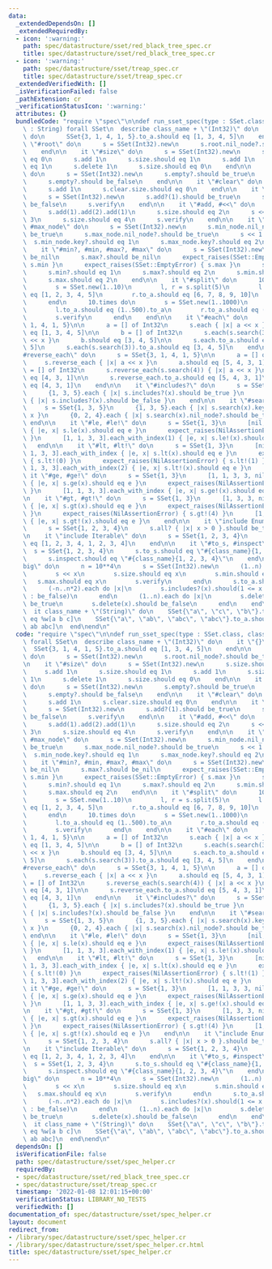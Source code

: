 ```yaml
---
data:
  _extendedDependsOn: []
  _extendedRequiredBy:
  - icon: ':warning:'
    path: spec/datastructure/sset/red_black_tree_spec.cr
    title: spec/datastructure/sset/red_black_tree_spec.cr
  - icon: ':warning:'
    path: spec/datastructure/sset/treap_spec.cr
    title: spec/datastructure/sset/treap_spec.cr
  _extendedVerifiedWith: []
  _isVerificationFailed: false
  _pathExtension: cr
  _verificationStatusIcon: ':warning:'
  attributes: {}
  bundledCode: "require \"spec\"\n\ndef run_sset_spec(type : SSet.class, class_name\
    \ : String) forall SSet\n  describe class_name + \"(Int32)\" do\n    it \"{}\"\
    \ do\n      SSet{3, 1, 4, 1, 5}.to_a.should eq [1, 3, 4, 5]\n    end\n\n    it\
    \ \"#root\" do\n      s = SSet(Int32).new\n      s.root.nil_node?.should be_true\n\
    \    end\n\n    it \"#size\" do\n      s = SSet(Int32).new\n      s.size.should\
    \ eq 0\n      s.add 1\n      s.size.should eq 1\n      s.add 1\n      s.size.should\
    \ eq 1\n      s.delete 1\n      s.size.should eq 0\n    end\n\n    it \"#empty?\"\
    \ do\n      s = SSet(Int32).new\n      s.empty?.should be_true\n      s.add 1\n\
    \      s.empty?.should be_false\n    end\n\n    it \"#clear\" do\n      s = SSet(Int32).new\n\
    \      s.add 1\n      s.clear.size.should eq 0\n    end\n\n    it \"#add?\" do\n\
    \      s = SSet(Int32).new\n      s.add?(1).should be_true\n      s.add?(1).should\
    \ be_false\n      s.verify\n    end\n\n    it \"#add, #<<\" do\n      s = SSet(Int32).new\n\
    \      s.add(1).add(2).add(1)\n      s.size.should eq 2\n      s << 3 << 4 <<\
    \ 3\n      s.size.should eq 4\n      s.verify\n    end\n\n    it \"#min_node,\
    \ #max_node\" do\n      s = SSet(Int32).new\n      s.min_node.nil_node?.should\
    \ be_true\n      s.max_node.nil_node?.should be_true\n      s << 1 << 2\n    \
    \  s.min_node.key?.should eq 1\n      s.max_node.key?.should eq 2\n    end\n\n\
    \    it \"#min?, #min, #max?, #max\" do\n      s = SSet(Int32).new\n      s.min?.should\
    \ be_nil\n      s.max?.should be_nil\n      expect_raises(SSet::EmptyError) {\
    \ s.min }\n      expect_raises(SSet::EmptyError) { s.max }\n      s << 1 << 2\n\
    \      s.min?.should eq 1\n      s.max?.should eq 2\n      s.min.should eq 1\n\
    \      s.max.should eq 2\n    end\n\n    it \"#split\" do\n      1000.times do\n\
    \        s = SSet.new(1..10)\n        l, r = s.split(5)\n        l.to_a.should\
    \ eq [1, 2, 3, 4, 5]\n        r.to_a.should eq [6, 7, 8, 9, 10]\n        s.verify\n\
    \      end\n      10.times do\n        s = SSet.new(1..1000)\n        l, r = s.split(500)\n\
    \        l.to_a.should eq (1..500).to_a\n        r.to_a.should eq (501..1000).to_a\n\
    \        s.verify\n      end\n    end\n\n    it \"#each\" do\n      s = SSet{3,\
    \ 1, 4, 1, 5}\n\n      a = [] of Int32\n      s.each { |x| a << x }\n      a.should\
    \ eq [1, 3, 4, 5]\n\n      b = [] of Int32\n      s.each(s.search(3)) { |x| b\
    \ << x }\n      b.should eq [3, 4, 5]\n\n      s.each.to_a.should eq [1, 3, 4,\
    \ 5]\n      s.each(s.search(3)).to_a.should eq [3, 4, 5]\n    end\n\n    it \"\
    #reverse_each\" do\n      s = SSet{3, 1, 4, 1, 5}\n\n      a = [] of Int32\n \
    \     s.reverse_each { |x| a << x }\n      a.should eq [5, 4, 3, 1]\n\n      a\
    \ = [] of Int32\n      s.reverse_each(s.search(4)) { |x| a << x }\n      a.should\
    \ eq [4, 3, 1]\n\n      s.reverse_each.to_a.should eq [5, 4, 3, 1]\n      s.reverse_each(s.search(4)).to_a.should\
    \ eq [4, 3, 1]\n    end\n\n    it \"#includes?\" do\n      s = SSet{1, 3, 5}\n\
    \      {1, 3, 5}.each { |x| s.includes?(x).should be_true }\n      {0, 2, 4}.each\
    \ { |x| s.includes?(x).should be_false }\n    end\n\n    it \"#search\" do\n \
    \     s = SSet{1, 3, 5}\n      {1, 3, 5}.each { |x| s.search(x).key?.should eq\
    \ x }\n      {0, 2, 4}.each { |x| s.search(x).nil_node?.should be_true }\n   \
    \ end\n\n    it \"#le, #le!\" do\n      s = SSet{1, 3}\n      [nil, 1, 1, 3, 3].each_with_index\
    \ { |e, x| s.le(x).should eq e }\n      expect_raises(NilAssertionError) { s.le!(0)\
    \ }\n      [1, 1, 3, 3].each_with_index(1) { |e, x| s.le!(x).should eq e }\n \
    \   end\n\n    it \"#lt, #lt!\" do\n      s = SSet{1, 3}\n      [nil, nil, 1,\
    \ 1, 3, 3].each_with_index { |e, x| s.lt(x).should eq e }\n      expect_raises(NilAssertionError)\
    \ { s.lt!(0) }\n      expect_raises(NilAssertionError) { s.lt!(1) }\n      [1,\
    \ 1, 3, 3].each_with_index(2) { |e, x| s.lt!(x).should eq e }\n    end\n\n   \
    \ it \"#ge, #ge!\" do\n      s = SSet{1, 3}\n      [1, 1, 3, 3, nil].each_with_index\
    \ { |e, x| s.ge(x).should eq e }\n      expect_raises(NilAssertionError) { s.ge!(4)\
    \ }\n      [1, 1, 3, 3].each_with_index { |e, x| s.ge!(x).should eq e }\n    end\n\
    \n    it \"#gt, #gt!\" do\n      s = SSet{1, 3}\n      [1, 3, 3, nil, nil].each_with_index\
    \ { |e, x| s.gt(x).should eq e }\n      expect_raises(NilAssertionError) { s.gt!(3)\
    \ }\n      expect_raises(NilAssertionError) { s.gt!(4) }\n      [1, 3, 3].each_with_index\
    \ { |e, x| s.gt!(x).should eq e }\n    end\n\n    it \"include Enumerable\" do\n\
    \      s = SSet{1, 2, 3, 4}\n      s.all? { |x| x > 0 }.should be_true\n    end\n\
    \n    it \"include Iterable\" do\n      s = SSet{1, 2, 3, 4}\n      s.cycle(2).to_a.should\
    \ eq [1, 2, 3, 4, 1, 2, 3, 4]\n    end\n\n    it \"#to_s, #inspect\" do\n    \
    \  s = SSet{1, 2, 3, 4}\n      s.to_s.should eq \"#{class_name}{1, 2, 3, 4}\"\n\
    \      s.inspect.should eq \"#{class_name}{1, 2, 3, 4}\"\n    end\n\n    it \"\
    big\" do\n      n = 10**4\n      s = SSet(Int32).new\n      (1..n).each do |x|\n\
    \        s << x\n        s.size.should eq x\n        s.min.should eq 1\n     \
    \   s.max.should eq x\n        s.verify\n      end\n      s.to_a.should eq (1..n).to_a\n\
    \      (-n..n*2).each do |x|\n        s.includes?(x).should(1 <= x <= n ? be_true\
    \ : be_false)\n      end\n      (1..n).each do |x|\n        s.delete(x).should\
    \ be_true\n        s.delete(x).should be_false\n      end\n    end\n  end\n\n\
    \  it class_name + \"(String)\" do\n    SSet{\"a\", \"c\", \"b\"}.to_a.should\
    \ eq %w[a b c]\n    SSet{\"a\", \"ab\", \"abc\", \"abc\"}.to_a.should eq %w[a\
    \ ab abc]\n  end\nend\n"
  code: "require \"spec\"\n\ndef run_sset_spec(type : SSet.class, class_name : String)\
    \ forall SSet\n  describe class_name + \"(Int32)\" do\n    it \"{}\" do\n    \
    \  SSet{3, 1, 4, 1, 5}.to_a.should eq [1, 3, 4, 5]\n    end\n\n    it \"#root\"\
    \ do\n      s = SSet(Int32).new\n      s.root.nil_node?.should be_true\n    end\n\
    \n    it \"#size\" do\n      s = SSet(Int32).new\n      s.size.should eq 0\n \
    \     s.add 1\n      s.size.should eq 1\n      s.add 1\n      s.size.should eq\
    \ 1\n      s.delete 1\n      s.size.should eq 0\n    end\n\n    it \"#empty?\"\
    \ do\n      s = SSet(Int32).new\n      s.empty?.should be_true\n      s.add 1\n\
    \      s.empty?.should be_false\n    end\n\n    it \"#clear\" do\n      s = SSet(Int32).new\n\
    \      s.add 1\n      s.clear.size.should eq 0\n    end\n\n    it \"#add?\" do\n\
    \      s = SSet(Int32).new\n      s.add?(1).should be_true\n      s.add?(1).should\
    \ be_false\n      s.verify\n    end\n\n    it \"#add, #<<\" do\n      s = SSet(Int32).new\n\
    \      s.add(1).add(2).add(1)\n      s.size.should eq 2\n      s << 3 << 4 <<\
    \ 3\n      s.size.should eq 4\n      s.verify\n    end\n\n    it \"#min_node,\
    \ #max_node\" do\n      s = SSet(Int32).new\n      s.min_node.nil_node?.should\
    \ be_true\n      s.max_node.nil_node?.should be_true\n      s << 1 << 2\n    \
    \  s.min_node.key?.should eq 1\n      s.max_node.key?.should eq 2\n    end\n\n\
    \    it \"#min?, #min, #max?, #max\" do\n      s = SSet(Int32).new\n      s.min?.should\
    \ be_nil\n      s.max?.should be_nil\n      expect_raises(SSet::EmptyError) {\
    \ s.min }\n      expect_raises(SSet::EmptyError) { s.max }\n      s << 1 << 2\n\
    \      s.min?.should eq 1\n      s.max?.should eq 2\n      s.min.should eq 1\n\
    \      s.max.should eq 2\n    end\n\n    it \"#split\" do\n      1000.times do\n\
    \        s = SSet.new(1..10)\n        l, r = s.split(5)\n        l.to_a.should\
    \ eq [1, 2, 3, 4, 5]\n        r.to_a.should eq [6, 7, 8, 9, 10]\n        s.verify\n\
    \      end\n      10.times do\n        s = SSet.new(1..1000)\n        l, r = s.split(500)\n\
    \        l.to_a.should eq (1..500).to_a\n        r.to_a.should eq (501..1000).to_a\n\
    \        s.verify\n      end\n    end\n\n    it \"#each\" do\n      s = SSet{3,\
    \ 1, 4, 1, 5}\n\n      a = [] of Int32\n      s.each { |x| a << x }\n      a.should\
    \ eq [1, 3, 4, 5]\n\n      b = [] of Int32\n      s.each(s.search(3)) { |x| b\
    \ << x }\n      b.should eq [3, 4, 5]\n\n      s.each.to_a.should eq [1, 3, 4,\
    \ 5]\n      s.each(s.search(3)).to_a.should eq [3, 4, 5]\n    end\n\n    it \"\
    #reverse_each\" do\n      s = SSet{3, 1, 4, 1, 5}\n\n      a = [] of Int32\n \
    \     s.reverse_each { |x| a << x }\n      a.should eq [5, 4, 3, 1]\n\n      a\
    \ = [] of Int32\n      s.reverse_each(s.search(4)) { |x| a << x }\n      a.should\
    \ eq [4, 3, 1]\n\n      s.reverse_each.to_a.should eq [5, 4, 3, 1]\n      s.reverse_each(s.search(4)).to_a.should\
    \ eq [4, 3, 1]\n    end\n\n    it \"#includes?\" do\n      s = SSet{1, 3, 5}\n\
    \      {1, 3, 5}.each { |x| s.includes?(x).should be_true }\n      {0, 2, 4}.each\
    \ { |x| s.includes?(x).should be_false }\n    end\n\n    it \"#search\" do\n \
    \     s = SSet{1, 3, 5}\n      {1, 3, 5}.each { |x| s.search(x).key?.should eq\
    \ x }\n      {0, 2, 4}.each { |x| s.search(x).nil_node?.should be_true }\n   \
    \ end\n\n    it \"#le, #le!\" do\n      s = SSet{1, 3}\n      [nil, 1, 1, 3, 3].each_with_index\
    \ { |e, x| s.le(x).should eq e }\n      expect_raises(NilAssertionError) { s.le!(0)\
    \ }\n      [1, 1, 3, 3].each_with_index(1) { |e, x| s.le!(x).should eq e }\n \
    \   end\n\n    it \"#lt, #lt!\" do\n      s = SSet{1, 3}\n      [nil, nil, 1,\
    \ 1, 3, 3].each_with_index { |e, x| s.lt(x).should eq e }\n      expect_raises(NilAssertionError)\
    \ { s.lt!(0) }\n      expect_raises(NilAssertionError) { s.lt!(1) }\n      [1,\
    \ 1, 3, 3].each_with_index(2) { |e, x| s.lt!(x).should eq e }\n    end\n\n   \
    \ it \"#ge, #ge!\" do\n      s = SSet{1, 3}\n      [1, 1, 3, 3, nil].each_with_index\
    \ { |e, x| s.ge(x).should eq e }\n      expect_raises(NilAssertionError) { s.ge!(4)\
    \ }\n      [1, 1, 3, 3].each_with_index { |e, x| s.ge!(x).should eq e }\n    end\n\
    \n    it \"#gt, #gt!\" do\n      s = SSet{1, 3}\n      [1, 3, 3, nil, nil].each_with_index\
    \ { |e, x| s.gt(x).should eq e }\n      expect_raises(NilAssertionError) { s.gt!(3)\
    \ }\n      expect_raises(NilAssertionError) { s.gt!(4) }\n      [1, 3, 3].each_with_index\
    \ { |e, x| s.gt!(x).should eq e }\n    end\n\n    it \"include Enumerable\" do\n\
    \      s = SSet{1, 2, 3, 4}\n      s.all? { |x| x > 0 }.should be_true\n    end\n\
    \n    it \"include Iterable\" do\n      s = SSet{1, 2, 3, 4}\n      s.cycle(2).to_a.should\
    \ eq [1, 2, 3, 4, 1, 2, 3, 4]\n    end\n\n    it \"#to_s, #inspect\" do\n    \
    \  s = SSet{1, 2, 3, 4}\n      s.to_s.should eq \"#{class_name}{1, 2, 3, 4}\"\n\
    \      s.inspect.should eq \"#{class_name}{1, 2, 3, 4}\"\n    end\n\n    it \"\
    big\" do\n      n = 10**4\n      s = SSet(Int32).new\n      (1..n).each do |x|\n\
    \        s << x\n        s.size.should eq x\n        s.min.should eq 1\n     \
    \   s.max.should eq x\n        s.verify\n      end\n      s.to_a.should eq (1..n).to_a\n\
    \      (-n..n*2).each do |x|\n        s.includes?(x).should(1 <= x <= n ? be_true\
    \ : be_false)\n      end\n      (1..n).each do |x|\n        s.delete(x).should\
    \ be_true\n        s.delete(x).should be_false\n      end\n    end\n  end\n\n\
    \  it class_name + \"(String)\" do\n    SSet{\"a\", \"c\", \"b\"}.to_a.should\
    \ eq %w[a b c]\n    SSet{\"a\", \"ab\", \"abc\", \"abc\"}.to_a.should eq %w[a\
    \ ab abc]\n  end\nend\n"
  dependsOn: []
  isVerificationFile: false
  path: spec/datastructure/sset/spec_helper.cr
  requiredBy:
  - spec/datastructure/sset/red_black_tree_spec.cr
  - spec/datastructure/sset/treap_spec.cr
  timestamp: '2022-01-08 12:01:15+00:00'
  verificationStatus: LIBRARY_NO_TESTS
  verifiedWith: []
documentation_of: spec/datastructure/sset/spec_helper.cr
layout: document
redirect_from:
- /library/spec/datastructure/sset/spec_helper.cr
- /library/spec/datastructure/sset/spec_helper.cr.html
title: spec/datastructure/sset/spec_helper.cr
---
```

